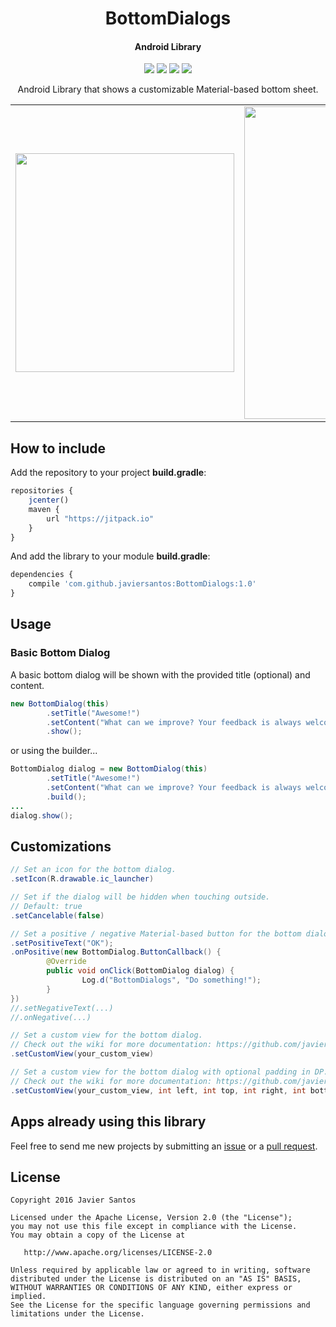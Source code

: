 <h1 align="center">BottomDialogs</h1>
<h4 align="center">Android Library</h4>

<p align="center">
  <a target="_blank" href="https://android-arsenal.com/api?level=11"><img src="https://img.shields.io/badge/API-11%2B-orange.svg"></a>
  <a target="_blank" href="https://travis-ci.org/javiersantos/BottomDialogs"><img src="https://travis-ci.org/javiersantos/BottomDialogs.svg?branch=master"></a>
  <a target="_blank" href="https://www.paypal.me/javiersantos" title="Donate using PayPal"><img src="https://img.shields.io/badge/paypal-donate-yellow.svg" /></a>
  <a target="_blank" href="http://patreon.com/javiersantos" title="Donate using Patreon"><img src="https://img.shields.io/badge/patreon-donate-yellow.svg" /></a>
</p>

<p align="center">Android Library that shows a customizable Material-based bottom sheet.</p>

<table align="center">
    <tr>
        <td>
            <img src="https://raw.githubusercontent.com/javiersantos/BottomDialogs/master/Screenshots/gif-1.gif" height="350" />
        </td>
        <td>
            <img src="https://raw.githubusercontent.com/javiersantos/BottomDialogs/master/Screenshots/gif-2.gif" width="500" />
        </td>
    </tr>
</table>

## How to include
Add the repository to your project **build.gradle**:

```Javascript
repositories {
    jcenter()
    maven {
        url "https://jitpack.io"
    }
}
```

And add the library to your module **build.gradle**:

```Javascript
dependencies {
    compile 'com.github.javiersantos:BottomDialogs:1.0'
}
```

## Usage
### Basic Bottom Dialog
A basic bottom dialog will be shown with the provided title (optional) and content.

```Java
new BottomDialog(this)
        .setTitle("Awesome!")
        .setContent("What can we improve? Your feedback is always welcome.")
        .show();
```
or using the builder...

```Java
BottomDialog dialog = new BottomDialog(this)
        .setTitle("Awesome!")
        .setContent("What can we improve? Your feedback is always welcome.")
        .build();
...
dialog.show();
```


## Customizations

```Java
// Set an icon for the bottom dialog.
.setIcon(R.drawable.ic_launcher)
```
```Java
// Set if the dialog will be hidden when touching outside.
// Default: true
.setCancelable(false)
```
```Java
// Set a positive / negative Material-based button for the bottom dialog.
.setPositiveText("OK");
.onPositive(new BottomDialog.ButtonCallback() {
        @Override
        public void onClick(BottomDialog dialog) {
                Log.d("BottomDialogs", "Do something!");
        }
})
//.setNegativeText(...)
//.onNegative(...)
```
```Java
// Set a custom view for the bottom dialog.
// Check out the wiki for more documentation: https://github.com/javiersantos/BottomDialogs/wiki/Adding-a-custom-view
.setCustomView(your_custom_view)

// Set a custom view for the bottom dialog with optional padding in DP.
// Check out the wiki for more documentation: https://github.com/javiersantos/BottomDialogs/wiki/Adding-a-custom-view
.setCustomView(your_custom_view, int left, int top, int right, int bottom)
```

## Apps already using this library
Feel free to send me new projects by submitting an [issue](https://github.com/javiersantos/BottomDialogs/issues) or a [pull request](https://github.com/javiersantos/BottomDialogs/pulls).

## License
	Copyright 2016 Javier Santos

	Licensed under the Apache License, Version 2.0 (the "License");
	you may not use this file except in compliance with the License.
	You may obtain a copy of the License at

	   http://www.apache.org/licenses/LICENSE-2.0

	Unless required by applicable law or agreed to in writing, software
	distributed under the License is distributed on an "AS IS" BASIS,
	WITHOUT WARRANTIES OR CONDITIONS OF ANY KIND, either express or implied.
	See the License for the specific language governing permissions and
	limitations under the License.
